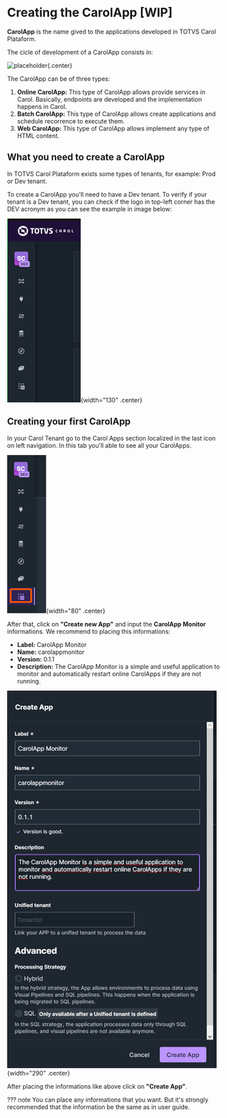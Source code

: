 # Creating the CarolApp [WIP]

**CarolApp** is the name gived to the applications developed in TOTVS Carol Plataform.

The cicle of development of a CarolApp consists in:

![placeholder](https://placehold.co/600x400){.center}

The CarolApp can be of three types:

1. **Online CarolApp:** This type of CarolApp allows provide services in Carol. Basically, endpoints are developed and the implementation happens in Carol.
1. **Batch CarolApp:** This type of CarolApp allows create applications and schedule recorrence to execute them.
1. **Web CarolApp:** This type of CarolApp allows implement any type of HTML content.

## What you need to create a CarolApp

In TOTVS Carol Plataform exists some types of tenants, for example: Prod or Dev tenant.

To create a CarolApp you'll need to have a Dev tenant. To verify if your tenant is a Dev tenant, you can check if the logo in top-left corner has the DEV acronym as you can see the example in image below:

![dev-tenant](../assets/images/dev_tenant.png){width="130" .center}

## Creating your first CarolApp

In your Carol Tenant go to the Carol Apps section localized in the last icon on left navigation. In this tab you'll able to see all your CarolApps.

![app-nav](../assets/images/app_nav.png){width="80" .center}

After that, click on **"Create new App"** and input the **CarolApp Monitor** informations. We recommend to placing this informations:

* **Label:** CarolApp Monitor
* **Name:** carolappmonitor
* **Version:** 0.1.1
* **Description:** The CarolApp Monitor is a simple and useful application to monitor and automatically restart online CarolApps if they are not running.

![creating-app](../assets/images/creating_app.png){width="290" .center}

After placing the informations like above click on **"Create App"**.

??? note
    You can place any informations that you want. But it's strongly recommended that the information be the same as in user guide.
